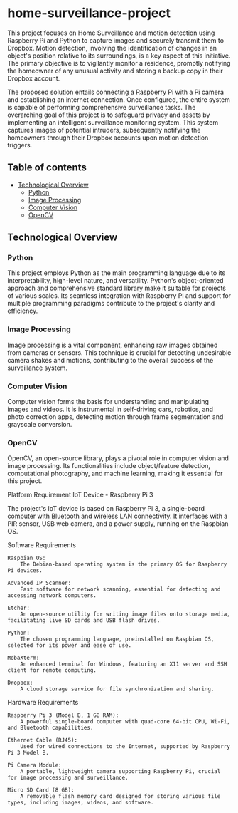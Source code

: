# home-surveillance-project
This project focuses on Home Surveillance and motion detection using Raspberry Pi and Python to capture images and securely transmit them to Dropbox. Motion detection, involving the identification of changes in an object's position relative to its surroundings, is a key aspect of this initiative. The primary objective is to vigilantly monitor a residence, promptly notifying the homeowner of any unusual activity and storing a backup copy in their Dropbox account.

The proposed solution entails connecting a Raspberry Pi with a Pi camera and establishing an internet connection. Once configured, the entire system is capable of performing comprehensive surveillance tasks. The overarching goal of this project is to safeguard privacy and assets by implementing an intelligent surveillance monitoring system. This system captures images of potential intruders, subsequently notifying the homeowners through their Dropbox accounts upon motion detection triggers.

## Table of contents
* [Technological Overview](link)
   * [Python](https://github.com/poornikabonam/home-surveillance-project/blob/main/README.md#python)
   * [Image Processing](https://github.com/poornikabonam/home-surveillance-project/blob/main/README.md#image-processing)
   * [Computer Vision](https://github.com/poornikabonam/home-surveillance-project#computer-vision)
   * [OpenCV](https://github.com/poornikabonam/home-surveillance-project#opencv)
## Technological Overview
### Python

This project employs Python as the main programming language due to its interpretability, high-level nature, and versatility. Python's object-oriented approach and comprehensive standard library make it suitable for projects of various scales. Its seamless integration with Raspberry Pi and support for multiple programming paradigms contribute to the project's clarity and efficiency.

### Image Processing

Image processing is a vital component, enhancing raw images obtained from cameras or sensors. This technique is crucial for detecting undesirable camera shakes and motions, contributing to the overall success of the surveillance system.

### Computer Vision

Computer vision forms the basis for understanding and manipulating images and videos. It is instrumental in self-driving cars, robotics, and photo correction apps, detecting motion through frame segmentation and grayscale conversion.
### OpenCV

OpenCV, an open-source library, plays a pivotal role in computer vision and image processing. Its functionalities include object/feature detection, computational photography, and machine learning, making it essential for this project.

Platform Requirement
IoT Device - Raspberry Pi 3

The project's IoT device is based on Raspberry Pi 3, a single-board computer with Bluetooth and wireless LAN connectivity. It interfaces with a PIR sensor, USB web camera, and a power supply, running on the Raspbian OS.

Software Requirements

    Raspbian OS:
        The Debian-based operating system is the primary OS for Raspberry Pi devices.

    Advanced IP Scanner:
        Fast software for network scanning, essential for detecting and accessing network computers.

    Etcher:
        An open-source utility for writing image files onto storage media, facilitating live SD cards and USB flash drives.

    Python:
        The chosen programming language, preinstalled on Raspbian OS, selected for its power and ease of use.

    MobaXterm:
        An enhanced terminal for Windows, featuring an X11 server and SSH client for remote computing.

    Dropbox:
        A cloud storage service for file synchronization and sharing.

Hardware Requirements

    Raspberry Pi 3 (Model B, 1 GB RAM):
        A powerful single-board computer with quad-core 64-bit CPU, Wi-Fi, and Bluetooth capabilities.

    Ethernet Cable (RJ45):
        Used for wired connections to the Internet, supported by Raspberry Pi 3 Model B.

    Pi Camera Module:
        A portable, lightweight camera supporting Raspberry Pi, crucial for image processing and surveillance.

    Micro SD Card (8 GB):
        A removable flash memory card designed for storing various file types, including images, videos, and software.



